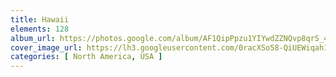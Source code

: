 ```yaml
---
title: Hawaii
elements: 128
album_url: https://photos.google.com/album/AF1QipPpzu1YIYwdZZNQvp8qrS_4zajyEhvS1Z5-jEwf
cover_image_url: https://lh3.googleusercontent.com/0racXSo58-QiUEWiqah1yFCfPl-3jGbS34f8goaxnbiOktUweVrgBgxpl-Pwjv0F9PhDsrZyMjUlhGR5GIPz00zwe09M_4UBxpAPinlAzNZXCULAWtzJUnUkRpTwrDxqqNWGNiA8gDrixpg4MmxRvpJHnLevU73XClb1ZZD3dcAxPhTvrmrzCNltm-W5k2wgEaxFgUx9h3XRbvlZal2qeOyK7vcbhOLrg6lm-dX5y6vmYVPcIBKRP9HPY1Cky4Wn-FNgRJDi8JMR2Mo-5fgM-4YPElAowFfm8mUut89GwMrcliaZAipU953xkgM5BGwCQ-cQmZfZE7ca3PS040n1zVNonwuDmbapyny3tVnVlh_LaL2-lgHC5jbnP84eFvMaIjz2Ev61JB48VUdo_3PxQawUg1Er5AagCOih5Yk1fSFaxC6mav0iwjOhhvDHR4Q4I1tohtxZIR-taWTYnFn43S4PpGfU3hUGnODSiYe-_BALS-ZS5gozhVITMDXkK92QA20J66rneF2jkUMCvCE4g1fk3pQ_u4MeeIoApPJYP1472A6Fby3KAzcjGqKUZ5TBQ_yIKgA4jJzGyDndfFDwtF19RmXeEHq_9RI2mQ8EA3Ly4EpPF4A7BNVm5auAY_AlSd58Q8_Dq885OkmYYO2aSuVnzg=s195-p-k-no
categories: [ North America, USA ]
---
```

